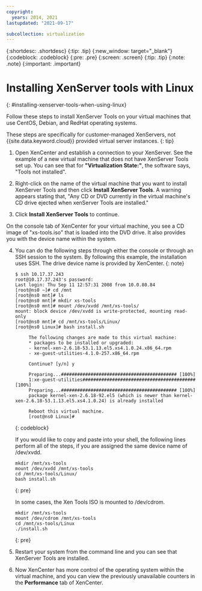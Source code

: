 ```yaml
---
copyright:
  years: 2014, 2021
lastupdated: "2021-09-17"

subcollection: virtualization
---
```


{:shortdesc: .shortdesc}
{:tip: .tip}
{:new_window: target="_blank"}
{:codeblock: .codeblock}
{:pre: .pre}
{:screen: .screen}
{:tip: .tip}
{:note: .note}
{:important: .important}

# Installing XenServer tools with Linux
{: #installing-xenserver-tools-when-using-linux}

Follow these steps to install XenServer Tools on your virtual machines that use CentOS, Debian, and RedHat operating systems.

These steps are specifically for customer-managed XenServers, not {{site.data.keyword.cloud}} provided virtual server instances.
{: tip}

1. Open XenCenter and establish a connection to your XenServer. See the example of a new virtual machine that does not have XenServer Tools set up. You can see that for **"Virtualization State:"**, the software says, "Tools not installed".

2. Right-click on the name of the virtual machine that you want to install XenServer Tools and then click **Install XenServer Tools**. A warning appears stating that, "Any CD or DVD currently in the virtual machine's CD drive ejected when xenServer Tools are installed."

3. Click **Install XenServer Tools** to continue.

On the console tab of XenCenter for your virtual machine, you see a CD image of "xs-tools.iso" that is loaded into the DVD drive. It also provides you with the device name within the system.

4. You can do the following steps through either the console or through an SSH session to the system. By following this example, the installation uses SSH.
   The drive device name is provided by XenCenter.
   {: note}
   
   ```
   $ ssh 10.17.37.243
   root@10.17.37.243's password:
   Last login: Thu Sep 11 12:57:31 2008 from 10.0.80.84
   [root@ns0 ~]# cd /mnt
   [root@ns0 mnt]# ls
   [root@ns0 mnt]# mkdir xs-tools
   [root@ns0 mnt]# mount /dev/xvdd /mnt/xs-tools/
   mount: block device /dev/xvdd is write-protected, mounting read-only
   [root@ns0 mnt]# cd /mnt/xs-tools/Linux/
   [root@ns0 Linux]# bash install.sh

        The following changes are made to this virtual machine:
        * packages to be installed or upgraded:
        - kernel-xen-2.6.18-53.1.13.el5.xs4.1.0.24.x86_64.rpm
        - xe-guest-utilities-4.1.0-257.x86_64.rpm

        Continue? [y/n] y

        Preparing...########################################### [100%]
        1:xe-guest-utilities##########################################[100%]
        Preparing...########################################### [100%]
        package kernel-xen-2.6.18-92.el5 (which is newer than kernel-xen-2.6.18-53.1.13.el5.xs4.1.0.24) is already installed

        Reboot this virtual machine.
        [root@ns0 Linux]#
   ```
   {: codeblock}
   
   If you would like to copy and paste into your shell, the following lines perform all of the steps, if you are assigned the same device name of /dev/xvdd.
   
   ```
   mkdir /mnt/xs-tools
   mount /dev/xvdd /mnt/xs-tools
   cd /mnt/xs-tools/Linux/
   bash install.sh
   ```
   {: pre}

   In some cases, the Xen Tools ISO is mounted to /dev/cdrom.
   
   ```
   mkdir /mnt/xs-tools
   mount /dev/cdrom /mnt/xs-tools
   cd /mnt/xs-tools/Linux
   ./install.sh
   ```
   {: pre}

5. Restart your system from the command line and you can see that XenServer Tools are installed.

6. Now XenCenter has more control of the operating system within the virtual machine, and you can view the previously unavailable counters in the **Performance** tab of XenCenter.
